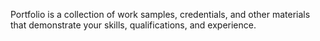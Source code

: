 Portfolio is a collection of work samples, credentials, and other materials that demonstrate your skills, qualifications, and experience.